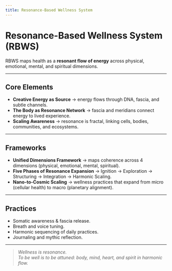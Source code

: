 ```yaml
---
title: Resonance-Based Wellness System
---
```


# Resonance-Based Wellness System (RBWS)

RBWS maps health as a **resonant flow of energy** across physical, emotional, mental, and spiritual dimensions.

---

## Core Elements
- **Creative Energy as Source** → energy flows through DNA, fascia, and subtle channels.  
- **The Body as Resonance Network** → fascia and meridians connect energy to lived experience.  
- **Scaling Awareness** → resonance is fractal, linking cells, bodies, communities, and ecosystems.  

---

## Frameworks
- **Unified Dimensions Framework** → maps coherence across 4 dimensions (physical, emotional, mental, spiritual).  
- **Five Phases of Resonance Expansion** → Ignition → Exploration → Structuring → Integration → Harmonic Scaling.  
- **Nano-to-Cosmic Scaling** → wellness practices that expand from micro (cellular health) to macro (planetary alignment).  

---

## Practices
- Somatic awareness & fascia release.  
- Breath and voice tuning.  
- Harmonic sequencing of daily practices.  
- Journaling and mythic reflection.  

---

> *Wellness is resonance.  
> To be well is to be attuned: body, mind, heart, and spirit in harmonic flow.*
